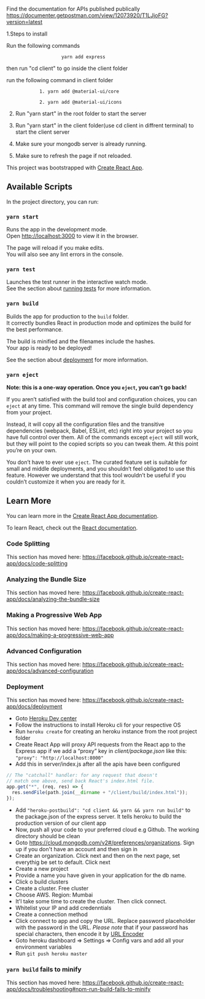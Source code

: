 Find the documentation for APIs published publically https://documenter.getpostman.com/view/12073920/T1LJjoFG?version=latest

1.Steps to install

   Run the following commands

                        yarn add express

  then run "cd client" to go inside the client folder

  run the following command in client folder

                1. yarn add @material-ui/core

                2. yarn add @material-ui/icons

2. Run "yarn start" in the root folder to start the server

3. Run "yarn start" in the client folder(use cd client in diffrent terminal) to start the client server


4. Make sure your mongodb server is already running. 

5. Make sure to refresh the page if not reloaded.



This project was bootstrapped with [Create React App](https://github.com/facebook/create-react-app).

## Available Scripts

In the project directory, you can run:

### `yarn start`

Runs the app in the development mode.<br /> Open [http://localhost:3000](http://localhost:3000) to view it in the browser.

The page will reload if you make edits.<br /> You will also see any lint errors in the console.

### `yarn test`

Launches the test runner in the interactive watch mode.<br /> See the section about [running tests](https://facebook.github.io/create-react-app/docs/running-tests) for more information.

### `yarn build`

Builds the app for production to the `build` folder.<br /> It correctly bundles React in production mode and optimizes the build for the best performance.

The build is minified and the filenames include the hashes.<br /> Your app is ready to be deployed!

See the section about [deployment](https://facebook.github.io/create-react-app/docs/deployment) for more information.

### `yarn eject`

**Note: this is a one-way operation. Once you `eject`, you can’t go back!**

If you aren’t satisfied with the build tool and configuration choices, you can `eject` at any time. This command will remove the single build dependency from your project.

Instead, it will copy all the configuration files and the transitive dependencies (webpack, Babel, ESLint, etc) right into your project so you have full control over them. All of the commands except `eject` will still work, but they will point to the copied scripts so you can tweak them. At this point you’re on your own.

You don’t have to ever use `eject`. The curated feature set is suitable for small and middle deployments, and you shouldn’t feel obligated to use this feature. However we understand that this tool wouldn’t be useful if you couldn’t customize it when you are ready for it.

## Learn More

You can learn more in the [Create React App documentation](https://facebook.github.io/create-react-app/docs/getting-started).

To learn React, check out the [React documentation](https://reactjs.org/).

### Code Splitting

This section has moved here: https://facebook.github.io/create-react-app/docs/code-splitting

### Analyzing the Bundle Size

This section has moved here: https://facebook.github.io/create-react-app/docs/analyzing-the-bundle-size

### Making a Progressive Web App

This section has moved here: https://facebook.github.io/create-react-app/docs/making-a-progressive-web-app

### Advanced Configuration

This section has moved here: https://facebook.github.io/create-react-app/docs/advanced-configuration

### Deployment

This section has moved here: https://facebook.github.io/create-react-app/docs/deployment

- Goto [Heroku Dev center](https://devcenter.heroku.com/articles/heroku-cli)
- Follow the instructions to install Heroku cli for your respective OS
- Run `heroku create` for creating an heroku instance from the root project folder
- Create React App will proxy API requests from the React app to the Express app if we add a “proxy” key in _client/package.json_ like this: `"proxy": "http://localhost:8000"`
- Add this in server/index.js after all the apis have been configured

```js
// The "catchall" handler: for any request that doesn't
// match one above, send back React's index.html file.
app.get("*", (req, res) => {
  res.sendFile(path.join(__dirname + "/client/build/index.html"));
});
```

- Add `"heroku-postbuild": "cd client && yarn && yarn run build"` to the package.json of the express server. It tells heroku to build the production version of our client app
- Now, push all your code to your preferred cloud e.g Github. The working directory should be clean
- Goto https://cloud.mongodb.com/v2#/preferences/organizations. Sign up if you don't have an account and then sign in
- Create an organization. Click next and then on the next page, set everythig be set to default. Click next
- Create a new project
- Provide a name you have given in your application for the db name.
- Click o build clusters
- Create a cluster. Free cluster
- Choose AWS. Region: Mumbai
- It'l take some time to create the cluster. Then click connect.
- Whitelist your IP and add credenntials
- Create a connection method
- Click connect to app and copy the URL. Replace password placeholder with the password in the URL. _Please note_ that if your password has special characters, then encode it by [URL Encoder](https://www.urlencoder.org/)
- Goto heroku dashboard => Settings => Config vars and add all your environment variables
- Run `git push heroku master`

### `yarn build` fails to minify

This section has moved here: https://facebook.github.io/create-react-app/docs/troubleshooting#npm-run-build-fails-to-minify
